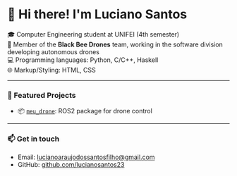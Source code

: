 # 👋 Hi there! I'm Luciano Santos

🎓 Computer Engineering student at UNIFEI (4th semester)  
🐝 Member of the **Black Bee Drones** team, working in the software division developing autonomous drones  
💻 Programming languages: Python, C/C++, Haskell  
🌐 Markup/Styling: HTML, CSS

---

### 🚀 Featured Projects
- 📦 [`meu_drone`](https://github.com/lucianosantos23/meu_drone): ROS2 package for drone control

---

### 📫 Get in touch
- Email: lucianoaraujodossantosfilho@gmail.com  
- GitHub: [github.com/lucianosantos23](https://github.com/lucianosantos23)
